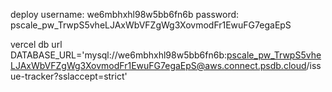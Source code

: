 


deploy username: we6mbhxhl98w5bb6fn6b password: pscale_pw_TrwpS5vheLJAxWbVFZgWg3XovmodFr1EwuFG7egaEpS

vercel db url DATABASE_URL='mysql://we6mbhxhl98w5bb6fn6b:pscale_pw_TrwpS5vheLJAxWbVFZgWg3XovmodFr1EwuFG7egaEpS@aws.connect.psdb.cloud/issue-tracker?sslaccept=strict'
